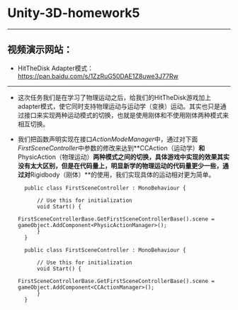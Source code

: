 # Unity-3D-homework5
-----
## 视频演示网站：

- HitTheDisk Adapter模式：https://pan.baidu.com/s/1ZzRuG50DAE1Z8uwe3J77Rw

-----
- 这次任务我们是在学习了物理运动之后，给我们的HitTheDisk游戏加上adapter模式，使它同时支持物理运动与运动学（变换）运动。其实也只是通过接口来实现两种运动模式的切换，也就是使用刚体和不使用刚体两种模式来相互切换。

- 我们把函数声明实现在接口*ActionModeManager*中，通过对下面*FirstSceneController*中参数的修改来达到**CCAction（运动学）**和**PhysicAction（物理运动）**两种模式之间的切换，具体游戏中实现的效果其实没有太大区别，但是在代码量上，明显新学的物理运动的代码量更少一些，通过对**Rigidbody（刚体）**的使用，我们实现具体的运动相对更为简单。

        public class FirstSceneController : MonoBehaviour {

            // Use this for initialization
            void Start() {
                FirstSceneControllerBase.GetFirstSceneControllerBase().scene = gameObject.AddComponent<PhysicActionManager>();
            }
        }

        public class FirstSceneController : MonoBehaviour {

            // Use this for initialization
            void Start() {
                FirstSceneControllerBase.GetFirstSceneControllerBase().scene = gameObject.AddComponent<CCActionManager>();
            }
        }